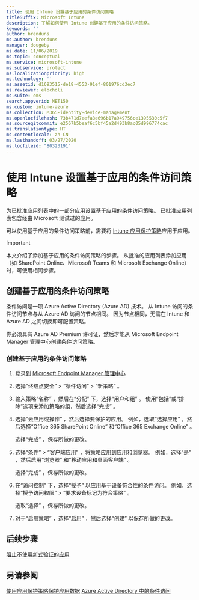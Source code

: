 ```yaml
---
title: 使用 Intune 设置基于应用的条件访问策略
titleSuffix: Microsoft Intune
description: 了解如何使用 Intune 创建基于应用的条件访问策略。
keywords: ''
author: brenduns
ms.author: brenduns
manager: dougeby
ms.date: 11/06/2019
ms.topic: conceptual
ms.service: microsoft-intune
ms.subservice: protect
ms.localizationpriority: high
ms.technology: ''
ms.assetid: d1693515-de18-4553-91ef-801976cd3ec7
ms.reviewer: elocholi
ms.suite: ems
search.appverid: MET150
ms.custom: intune-azure
ms.collection: M365-identity-device-management
ms.openlocfilehash: 73b471d7eefa8e696b17a949756ce1395530c5f7
ms.sourcegitcommit: e2567b5beaf6c5bf45a2d493b8ac05d996774cac
ms.translationtype: HT
ms.contentlocale: zh-CN
ms.lasthandoff: 03/27/2020
ms.locfileid: "80323191"
---
```

# <a name="set-up-app-based-conditional-access-policies-with-intune"></a>使用 Intune 设置基于应用的条件访问策略

为已批准应用列表中的一部分应用设置基于应用的条件访问策略。 已批准应用列表包含经由 Microsoft 测试过的应用。

可以使用基于应用的条件访问策略前，需要将 [Intune 应用保护策略](../apps/app-protection-policies.md)应用于应用。

> [!IMPORTANT]
> 本文介绍了添加基于应用的条件访问策略的步骤。 从批准的应用列表添加应用（如 SharePoint Online、Microsoft Teams 和 Microsoft Exchange Online）时，可使用相同步骤。

## <a name="create-app-based-conditional-access-policies"></a>创建基于应用的条件访问策略

条件访问是一项 Azure Active Directory (Azure AD) 技术。 从 Intune  访问的条件访问节点与从 Azure AD  访问的节点相同。 因为节点相同，无需在 Intune 和 Azure AD 之间切换即可配置策略。

你必须具有 Azure AD Premium 许可证，然后才能从 Microsoft Endpoint Manager 管理中心创建条件访问策略。

### <a name="to-create-an-app-based-conditional-access-policy"></a>创建基于应用的条件访问策略

1. 登录到 [Microsoft Endpoint Manager 管理中心](https://go.microsoft.com/fwlink/?linkid=2109431)

2. 选择“终结点安全”   > “条件访问”   > “新策略”  。

3. 输入策略“名称”  ，然后在“分配”  下，选择“用户和组”  。 使用“包括”或“排除”选项来添加策略的组，然后选择“完成”  。

4. 选择“云应用或操作”  ，然后选择要保护的应用。 例如，选取“选择应用”  ，然后选择“Office 365 SharePoint Online”  和“Office 365 Exchange Online”  。

   选择“完成”  ，保存所做的更改。

5. 选择“条件”   > “客户端应用”  ，将策略应用到应用和浏览器。 例如，选择“是”  ，然后启用“浏览器”  和“移动应用和桌面客户端”  。

   选择“完成”  ，保存所做的更改。

6. 在“访问控制”  下，选择“授予”  以应用基于设备符合性的条件访问。 例如，选择“授予访问权限”   > “要求设备标记为符合策略”  。

   选取“选择”  ，保存所做的更改。

7. 对于“启用策略”  ，选择“启用”  ，然后选择“创建”  以保存所做的更改。





## <a name="next-steps"></a>后续步骤
[阻止不使用新式验证的应用](app-modern-authentication-block.md)

## <a name="see-also"></a>另请参阅

[使用应用保护策略保护应用数据](../apps/app-protection-policies.md)
[Azure Active Directory 中的条件访问](https://docs.microsoft.com/azure/active-directory/active-directory-conditional-access)
